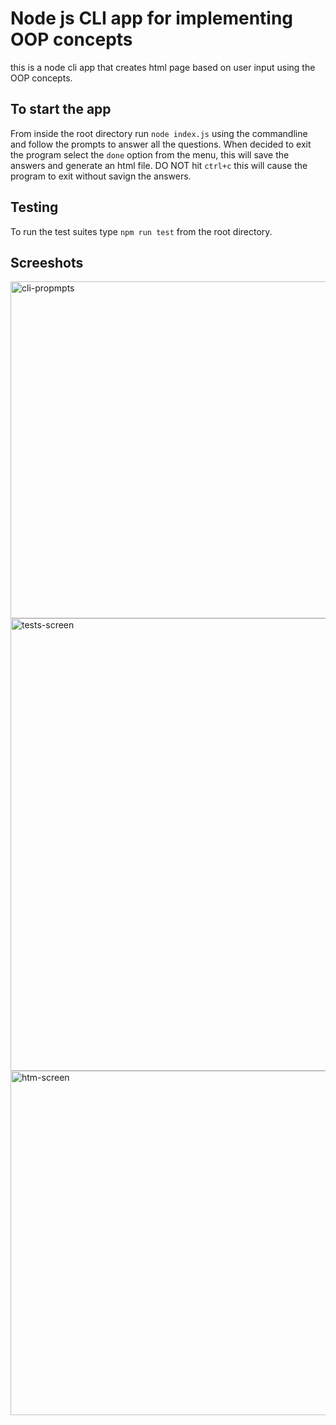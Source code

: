 # Node js CLI app for implementing OOP concepts
this is a node cli app that creates html page based on user input using the OOP concepts.

## To start the app
From inside the root directory run ```node index.js``` using the commandline and follow the prompts to answer all the questions.
When decided to exit the program select the ```done``` option from the menu, this will save the answers and generate an html file. DO NOT hit ```ctrl+c```  this will cause the program to exit without savign the answers.

## Testing
To run the test suites type ```npm run test``` from the root directory.

## Screeshots

<img width="539" alt="cli-propmpts" src="https://user-images.githubusercontent.com/91281668/145691893-8c6da29c-2d6b-42bc-ad6a-3c1c2e419263.png">

<img width="724" alt="tests-screen" src="https://user-images.githubusercontent.com/91281668/145691709-a7e11e9d-c59e-40be-aa5b-f86674649a20.png">

<img width="551" alt="htm-screen" src="https://user-images.githubusercontent.com/91281668/145691847-b976fb84-111b-49de-ac24-84c745456d21.png">
